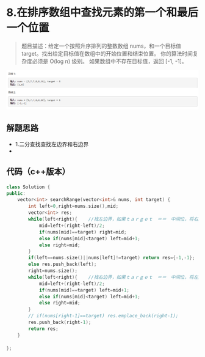 # 8.在排序数组中查找元素的第一个和最后一个位置

>题目描述：给定一个按照升序排列的整数数组 nums，和一个目标值 target。找出给定目标值在数组中的开始位置和结束位置。
你的算法时间复杂度必须是 O(log n) 级别。
如果数组中不存在目标值，返回 [-1, -1]。

![示例](images\二分查找_8.png)

## 解题思路

+ 1.二分查找查找左边界和右边界
+ 
## 代码（c++版本）

```c++
class Solution {
public:
    vector<int> searchRange(vector<int>& nums, int target) {
        int left=0,right=nums.size(),mid;
        vector<int> res;
        while(left<right){    //找左边界，如果ｔａｒｇｅｔ　＝＝　中间位，将右边界设置成中间位，这样就找到了左边界
            mid=left+(right-left)/2;
            if(nums[mid]==target) right=mid;
            else if(nums[mid]<target) left=mid+1;
            else right=mid;
        }
        if(left==nums.size()||nums[left]!=target) return res={-1,-1};
        else res.push_back(left);
        right=nums.size();
        while(left<right){    //找右边界，如果ｔａｒｇｅｔ　＝＝　中间位，将左边界设置成中间位＋１，这样就找到了左边界
            mid=left+(right-left)/2;
            if(nums[mid]==target) left=mid+1;
            else if(nums[mid]<target) left=mid+1;
            else right=mid;
        }
        // if(nums[right-1]==target) res.emplace_back(right-1);
        res.push_back(right-1);
        return res;
    }

};
```
